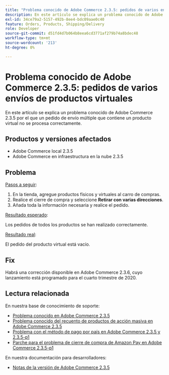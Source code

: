 ```yaml
---
title: "Problema conocido de Adobe Commerce 2.3.5: pedidos de varios envíos de productos virtuales"
description: En este artículo se explica un problema conocido de Adobe Commerce 2.3.5 por el que un pedido de envío múltiple que contiene un producto virtual no se procesa correctamente.
exl-id: 34ce79a2-5157-492b-8ee4-bdc09aae0c40
feature: Orders, Products, Shipping/Delivery
role: Developer
source-git-commit: d51fd4d7b064b8eea6cd3771af279b74a8bdec48
workflow-type: tm+mt
source-wordcount: '213'
ht-degree: 0%

---
```


# Problema conocido de Adobe Commerce 2.3.5: pedidos de varios envíos de productos virtuales

En este artículo se explica un problema conocido de Adobe Commerce 2.3.5 por el que un pedido de envío múltiple que contiene un producto virtual no se procesa correctamente.

## Productos y versiones afectados

* Adobe Commerce local 2.3.5
* Adobe Commerce en infraestructura en la nube 2.3.5

## Problema

<u>Pasos a seguir</u>:

1. En la tienda, agregue productos físicos y virtuales al carro de compras.
1. Realice el cierre de compra y seleccione **Retirar con varias direcciones**.
1. Añada toda la información necesaria y realice el pedido.

<u>Resultado esperado</u>:

Los pedidos de todos los productos se han realizado correctamente.

<u>Resultado real</u>:

El pedido del producto virtual está vacío.

## Fix

Habrá una corrección disponible en Adobe Commerce 2.3.6, cuyo lanzamiento está programado para el cuarto trimestre de 2020.

## Lectura relacionada

En nuestra base de conocimiento de soporte:

* [Problema conocido en Adobe Commerce 2.3.5](/help/troubleshooting/storefront/product-comparison-known-issue-in-magento-2-3-5.md)
* [Problema conocido del recuento de productos de acción masiva en Adobe Commerce 2.3.5](/help/troubleshooting/miscellaneous/bulk-action-product-count-known-issue-in-magento-2-3-5.md)
* [Problema con el método de pago por país en Adobe Commerce 2.3.5 y 2.3.5-p1](/help/troubleshooting/known-issues-patches-attached/magento-2-3-5-2-3-5-p1-patch-country-payment-issue.md)
* [Parche para el problema de cierre de compra de Amazon Pay en Adobe Commerce 2.3.5-p1](/help/troubleshooting/payments/patch-for-amazon-pay-checkout-issue-in-magento-2-3-5-p1.md)

En nuestra documentación para desarrolladores:

* [Notas de la versión de Adobe Commerce 2.3.5](https://devdocs.magento.com/guides/v2.3/release-notes/release-notes-2-3-5-commerce.html#known-issues)

